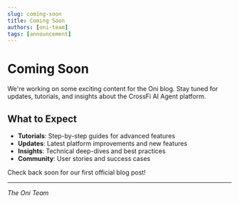 ```yaml
---
slug: coming-soon
title: Coming Soon
authors: [oni-team]
tags: [announcement]
---
```


# Coming Soon

We're working on some exciting content for the Oni blog. Stay tuned for updates, tutorials, and insights about the CrossFi AI Agent platform.

<!-- truncate -->

## What to Expect

- **Tutorials**: Step-by-step guides for advanced features
- **Updates**: Latest platform improvements and new features
- **Insights**: Technical deep-dives and best practices
- **Community**: User stories and success cases

Check back soon for our first official blog post!

---

*The Oni Team* 